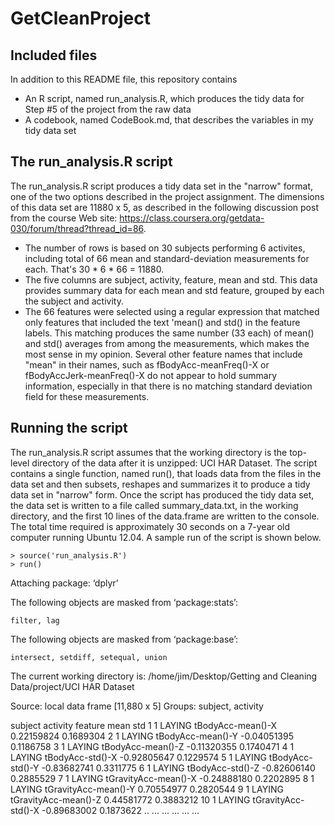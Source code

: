 # GetCleanProject
## Included files
In addition to this README file, this repository contains
* An R script, named run_analysis.R, which produces the tidy data for Step #5 of the project from the raw data
* A codebook, named CodeBook.md, that describes the variables in my tidy data set

## The run_analysis.R script
The run_analysis.R script produces a tidy data set in the "narrow" format, one of the two options described in the project assignment. The dimensions of this data set are 11880 x 5, as described in the following discussion post from the course Web site: https://class.coursera.org/getdata-030/forum/thread?thread_id=86.
* The number of rows is based on 30 subjects performing 6 activites, including total of 66 mean and standard-deviation measurements for each. That's 30 * 6 * 66 = 11880.
* The five columns are subject, activity, feature, mean and std. This data provides summary data for each mean and std feature, grouped by each the subject and activity. 
* The 66 features were selected using a regular expression that matched only features that included the text 'mean() and std() in the feature labels. This matching produces the same number (33 each) of mean() and std() averages from among the measurements, which makes the most sense in my opinion. Several other feature names that include "mean" in their names, such as fBodyAcc-meanFreq()-X or fBodyAccJerk-meanFreq()-X do not appear to hold summary information, especially in that there is no matching standard deviation field for these measurements.

## Running the script
The run_analysis.R script assumes that the working directory is the top-level directory of the data after it is unzipped: UCI HAR Dataset. The script contains a single function, named run(), that loads data from the files in the data set and then subsets, reshapes and summarizes it to produce a tidy data set in "narrow" form. Once the script has produced the tidy data set, the data set is written to a file called summary_data.txt, in the working directory, and the first 10 lines of the data.frame are written to the console. The total time required is approximately 30 seconds on a 7-year old computer running Ubuntu 12.04. A sample run of the script is shown below.
```
> source('run_analysis.R')
> run()
```
Attaching package: ‘dplyr’

The following objects are masked from ‘package:stats’:

    filter, lag

The following objects are masked from ‘package:base’:

    intersect, setdiff, setequal, union

The current working directory is:  /home/jim/Desktop/Getting and Cleaning Data/project/UCI HAR Dataset 

Source: local data frame [11,880 x 5]
Groups: subject, activity

   subject activity              feature        mean       std
1        1   LAYING    tBodyAcc-mean()-X  0.22159824 0.1689304
2        1   LAYING    tBodyAcc-mean()-Y -0.04051395 0.1186758
3        1   LAYING    tBodyAcc-mean()-Z -0.11320355 0.1740471
4        1   LAYING     tBodyAcc-std()-X -0.92805647 0.1229574
5        1   LAYING     tBodyAcc-std()-Y -0.83682741 0.3311775
6        1   LAYING     tBodyAcc-std()-Z -0.82606140 0.2885529
7        1   LAYING tGravityAcc-mean()-X -0.24888180 0.2202895
8        1   LAYING tGravityAcc-mean()-Y  0.70554977 0.2820544
9        1   LAYING tGravityAcc-mean()-Z  0.44581772 0.3883212
10       1   LAYING  tGravityAcc-std()-X -0.89683002 0.1873622
..     ...      ...                  ...         ...       ...

